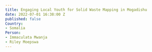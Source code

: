 ```yaml
---
title: Engaging Local Youth for Solid Waste Mapping in Mogadishu
date: 2022-07-01 16:38:00 Z
published: false
Country:
- Somalia
Person:
- Immaculata Mwanja
- Riley Moepswa
---
```


